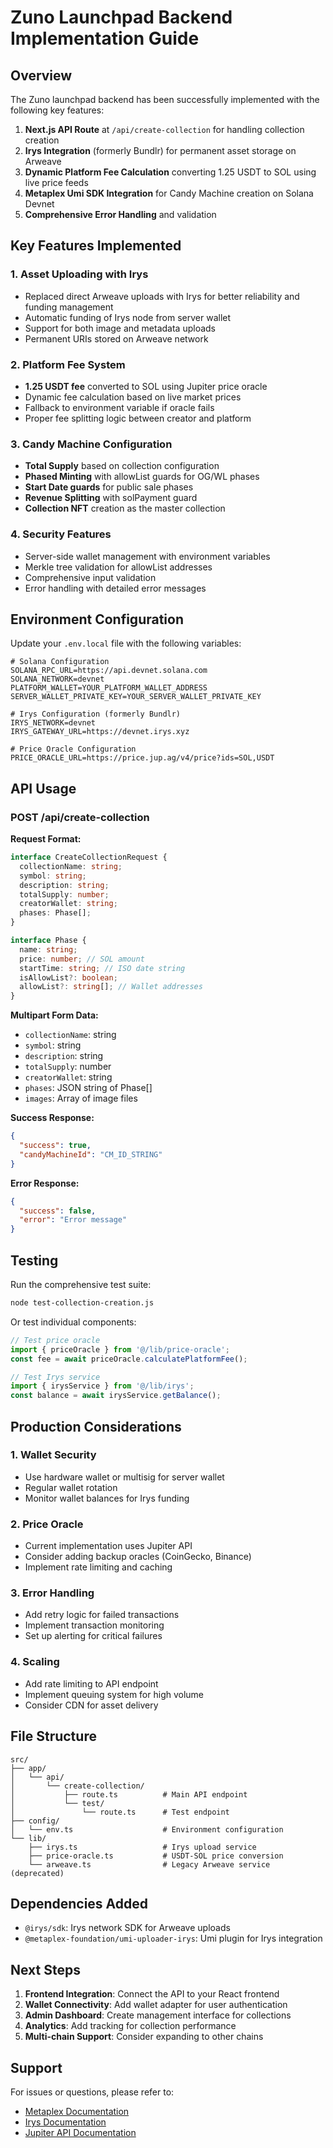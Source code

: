 # Zuno Launchpad Backend Implementation Guide

## Overview

The Zuno launchpad backend has been successfully implemented with the following key features:

1. **Next.js API Route** at `/api/create-collection` for handling collection creation
2. **Irys Integration** (formerly Bundlr) for permanent asset storage on Arweave
3. **Dynamic Platform Fee Calculation** converting 1.25 USDT to SOL using live price feeds
4. **Metaplex Umi SDK Integration** for Candy Machine creation on Solana Devnet
5. **Comprehensive Error Handling** and validation

## Key Features Implemented

### 1. Asset Uploading with Irys

- Replaced direct Arweave uploads with Irys for better reliability and funding management
- Automatic funding of Irys node from server wallet
- Support for both image and metadata uploads
- Permanent URIs stored on Arweave network

### 2. Platform Fee System

- **1.25 USDT fee** converted to SOL using Jupiter price oracle
- Dynamic fee calculation based on live market prices
- Fallback to environment variable if oracle fails
- Proper fee splitting logic between creator and platform

### 3. Candy Machine Configuration

- **Total Supply** based on collection configuration
- **Phased Minting** with allowList guards for OG/WL phases
- **Start Date guards** for public sale phases
- **Revenue Splitting** with solPayment guard
- **Collection NFT** creation as the master collection

### 4. Security Features

- Server-side wallet management with environment variables
- Merkle tree validation for allowList addresses
- Comprehensive input validation
- Error handling with detailed error messages

## Environment Configuration

Update your `.env.local` file with the following variables:

```env
# Solana Configuration
SOLANA_RPC_URL=https://api.devnet.solana.com
SOLANA_NETWORK=devnet
PLATFORM_WALLET=YOUR_PLATFORM_WALLET_ADDRESS
SERVER_WALLET_PRIVATE_KEY=YOUR_SERVER_WALLET_PRIVATE_KEY

# Irys Configuration (formerly Bundlr)
IRYS_NETWORK=devnet
IRYS_GATEWAY_URL=https://devnet.irys.xyz

# Price Oracle Configuration
PRICE_ORACLE_URL=https://price.jup.ag/v4/price?ids=SOL,USDT
```

## API Usage

### POST /api/create-collection

**Request Format:**
```typescript
interface CreateCollectionRequest {
  collectionName: string;
  symbol: string;
  description: string;
  totalSupply: number;
  creatorWallet: string;
  phases: Phase[];
}

interface Phase {
  name: string;
  price: number; // SOL amount
  startTime: string; // ISO date string
  isAllowList?: boolean;
  allowList?: string[]; // Wallet addresses
}
```

**Multipart Form Data:**
- `collectionName`: string
- `symbol`: string  
- `description`: string
- `totalSupply`: number
- `creatorWallet`: string
- `phases`: JSON string of Phase[]
- `images`: Array of image files

**Success Response:**
```json
{
  "success": true,
  "candyMachineId": "CM_ID_STRING"
}
```

**Error Response:**
```json
{
  "success": false,
  "error": "Error message"
}
```

## Testing

Run the comprehensive test suite:

```bash
node test-collection-creation.js
```

Or test individual components:

```javascript
// Test price oracle
import { priceOracle } from '@/lib/price-oracle';
const fee = await priceOracle.calculatePlatformFee();

// Test Irys service  
import { irysService } from '@/lib/irys';
const balance = await irysService.getBalance();
```

## Production Considerations

### 1. Wallet Security
- Use hardware wallet or multisig for server wallet
- Regular wallet rotation
- Monitor wallet balances for Irys funding

### 2. Price Oracle
- Current implementation uses Jupiter API
- Consider adding backup oracles (CoinGecko, Binance)
- Implement rate limiting and caching

### 3. Error Handling
- Add retry logic for failed transactions
- Implement transaction monitoring
- Set up alerting for critical failures

### 4. Scaling
- Add rate limiting to API endpoint
- Implement queuing system for high volume
- Consider CDN for asset delivery

## File Structure

```
src/
├── app/
│   └── api/
│       └── create-collection/
│           ├── route.ts          # Main API endpoint
│           └── test/
│               └── route.ts      # Test endpoint
├── config/
│   └── env.ts                    # Environment configuration
└── lib/
    ├── irys.ts                   # Irys upload service
    ├── price-oracle.ts           # USDT-SOL price conversion
    └── arweave.ts                # Legacy Arweave service (deprecated)
```

## Dependencies Added

- `@irys/sdk`: Irys network SDK for Arweave uploads
- `@metaplex-foundation/umi-uploader-irys`: Umi plugin for Irys integration

## Next Steps

1. **Frontend Integration**: Connect the API to your React frontend
2. **Wallet Connectivity**: Add wallet adapter for user authentication
3. **Admin Dashboard**: Create management interface for collections
4. **Analytics**: Add tracking for collection performance
5. **Multi-chain Support**: Consider expanding to other chains

## Support

For issues or questions, please refer to:
- [Metaplex Documentation](https://developers.metaplex.com)
- [Irys Documentation](https://docs.irys.xyz)
- [Jupiter API Documentation](https://station.jup.ag/docs/apis/price-api)